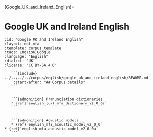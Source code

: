 
(Google_UK_and_Ireland_English)=
# Google UK and Ireland English

``````{corpus} Google UK and Ireland English
:id: "Google UK and Ireland English"
:layout: not_mfa
:template: corpus_template
:tags: English;Google
:language: "English"
:dialect: "UK"
:license: "CC BY-SA 4.0"

   ```{include} ../../../../corpus/english/google_uk_and_ireland_english/README.md
    :start-after: "## Corpus details"
   ```


   ```{admonition} Pronunciation dictionaries
   * {ref}`english_(uk)_mfa_dictionary_v2_0_0a`
   ```


   ```{admonition} Acoustic models
   * {ref}`english_mfa_acoustic_model_v2_0_0`
* {ref}`english_mfa_acoustic_model_v2_0_0a`
   ```
``````
